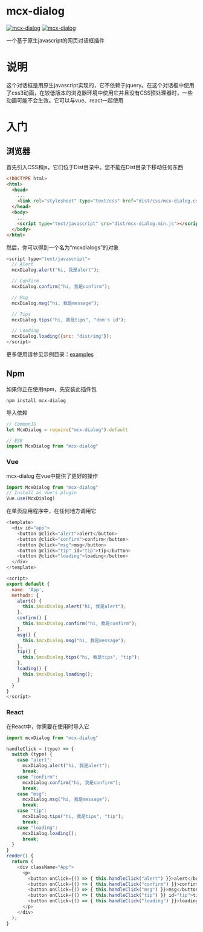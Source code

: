 # mcx-dialog

<p>
  <a href="https://github.com/code-mcx/mcx-dialog"><img src="https://img.shields.io/badge/language-javascript-green.svg" alt="mcx-dialog"></a>
  <a href="https://github.com/code-mcx/mcx-dialog"><img src="https://img.shields.io/badge/npm-v0.1.2-blue.svg" alt="mcx-dialog"></a>
</p>

一个基于原生javascript的网页对话框插件 

# 说明

这个对话框是用原生javascript实现的，它不依赖于jquery。在这个对话框中使用了css3动画，在较低版本的浏览器环境中使用它并且没有CSS预处理器时，一些动画可能不会生效。它可以与vue、react一起使用

# 入门

## 浏览器

首先引入CSS和js，它们位于Dist目录中。您不能在Dist目录下移动任何东西

```html
<!DOCTYPE html>
<html>
  <head>
    ...
    <link rel="stylesheet" type="text/css" href="dist/css/mcx-dialog.css"/>
  </head>
  <body>
    ...
    <script type="text/javascript" src="dist/mcx-dialog.min.js"></script>
  </body>
</html>
```

然后，你可以得到一个名为“mcxdialogs”的对象

```javascript
<script type="text/javascript">
  // Alert
  mcxDialog.alert("hi, 我是alert");

  // Confirm
  mcxDialog.confirm("hi, 我是confirm");

  // Msg
  mcxDialog.msg("hi, 我是message");

  // Tips
  mcxDialog.tips("hi, 我是tips", "dom's id");

  // Loading
  mcxDialog.loading({src: "dist/img"});
</script>
```
更多使用请参见示例目录：[examples](https://github.com/code-mcx/mcx-dialog/tree/master/examples)

## Npm

如果你正在使用npm，先安装此插件包

```
npm install mcx-dialog
```

导入依赖

```javascript
// CommonJS
let McxDialog = require("mcx-dialog").default

// ES6
import McxDialog from "mcx-dialog"
```

### Vue

mcx-dialog 在vue中提供了更好的操作

```javascript
import McxDialog from "mcx-dialog"
// Install as Vue's plugin
Vue.use(McxDialog)
```

在单页应用程序中，在任何地方调用它 

```javascript
<template>
  <div id="app">
    <button @click="alert">alert</button>
    <button @click="confirm">confirm</button>
    <button @click="msg">msg</button>
    <button @click="tip" id="tip">tip</button>
    <button @click="loading">loading</button>
  </div>
</template>

<script>
export default {
  name: 'App',
  methods: {
    alert() {
      this.$mcxDialog.alert("hi, 我是alert");
    },
    confirm() {
      this.$mcxDialog.confirm("hi, 我是confirm");
    },
    msg() {
      this.$mcxDialog.msg("hi, 我是message");
    },
    tip() {
      this.$mcxDialog.tips("hi, 我是tips", "tip");
    },
    loading() {
      this.$mcxDialog.loading();
    }
  }
}
</script>
```
### React

在React中，你需要在使用时导入它

```javascript
import mcxDialog from "mcx-dialog"
```

```javascript
handleClick = (type) => {
  switch (type) {
    case "alert":
      mcxDialog.alert("hi, 我是alert");
      break;
    case "confirm":
      mcxDialog.confirm("hi, 我是confirm");
      break;
    case "msg":
      mcxDialog.msg("hi, 我是message");
      break;
    case "tip":
      mcxDialog.tips("hi, 我是tips", "tip");
      break;
    case "loading":
      mcxDialog.loading();
      break;
  }
}
render() {
  return (
    <div className="App">
      <p>
        <button onClick={() => { this.handleClick("alert") }}>alert</button>
        <button onClick={() => { this.handleClick("confirm") }}>confirm</button>
        <button onClick={() => { this.handleClick("msg") }}>msg</button>
        <button onClick={() => { this.handleClick("tip") }} id="tip">tip</button>
        <button onClick={() => { this.handleClick("loading") }}>loading</button>
      </p>
    </div>
  );
}
```
